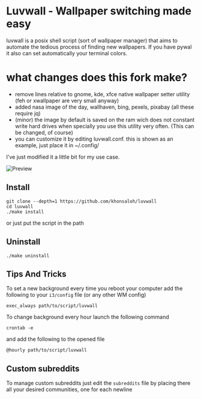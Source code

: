 # Luvwall - Wallpaper switching made easy

luvwall is a posix shell script (sort of wallpaper manager) that aims to automate the tedious process of finding new wallpapers. If you have pywal it also can set automatically your terminal colors.

# what changes does this fork make?

* remove lines relative to gnome, kde, xfce native wallpaper setter utility (feh or xwallpaper are very small anyway)
* added nasa image of the day, wallhaven, bing, pexels, pixabay (all these require jq)
* (minor) the image by default is saved on the ram wich does not constant write hard drives when specially you use this utility very often. (This can be changed, of course)
* you can customize it by editing luvwall.conf. this is shown as an example, just place it in ~/.config/

I've just modified it a little bit for my use case.

![Preview](preview.png)

## Install
```
git clone --depth=1 https://github.com/khonsaloh/luvwall
cd luvwall
./make install
```
or just put the script in the path
## Uninstall

```
./make uninstall
```


## Tips And Tricks
To set a new background every time you reboot your computer add the following to your ```i3/config``` file (or any other WM config)
```
exec_always path/to/script/luvwall
```

To change background every hour launch the following command
```
crontab -e
```
and add the following to the opened file
```
@hourly path/to/script/luvwall
```

## Custom subreddits
To manage custom subreddits just edit the ```subreddits``` file by placing there all your desired communities, one for each newline

